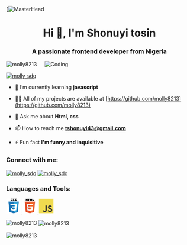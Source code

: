 [![MasterHead](https://1.bp.blogspot.com/-7A4WynwLsMw/XbBpCXG8fHI/AAAAAAAAMt4/uOa1bpLskYgrwGbllhSu2SDj_Mig8SXJQCLcBGAsYHQ/s1600/2000_600px.gif)
<h1 align="center">Hi 👋, I'm Shonuyi tosin</h1>
<h3 align="center">A passionate frontend developer from Nigeria</h3>
 <img align="right" alt="Coding" width="400" src="https://cdn.dribbble.com/users/1162077/screenshots/3848914/programmer.gif" alt="">

<p align="left"> <img src="https://komarev.com/ghpvc/?username=molly8213&label=Profile%20views&color=0e75b6&style=flat" alt="molly8213" /> </p>

<p align="left"> <a href="https://twitter.com/molly_sdq" target="blank"><img src="https://img.shields.io/twitter/follow/molly_sdq?logo=twitter&style=for-the-badge" alt="molly_sdq" /></a> </p>

- 🌱 I’m currently learning **javascript**

- 👨‍💻 All of my projects are available at [https://github.com/molly8213](https://github.com/molly8213)

- 💬 Ask me about **Html, css**

- 📫 How to reach me **tshonuyi43@gmail.com**

- ⚡ Fun fact **I'm funny and inquisitive**

<h3 align="left">Connect with me:</h3>
<p align="left">
<a href="https://twitter.com/molly_sdq" target="blank"><img align="center" src="https://raw.githubusercontent.com/rahuldkjain/github-profile-readme-generator/master/src/images/icons/Social/twitter.svg" alt="molly_sdq" height="30" width="40" /></a>
<a href="https://instagram.com/molly_sdq" target="blank"><img align="center" src="https://raw.githubusercontent.com/rahuldkjain/github-profile-readme-generator/master/src/images/icons/Social/instagram.svg" alt="molly_sdq" height="30" width="40" /></a>
</p>

<h3 align="left">Languages and Tools:</h3>
<p align="left"> <a href="https://www.w3schools.com/css/" target="_blank" rel="noreferrer"> <img src="https://raw.githubusercontent.com/devicons/devicon/master/icons/css3/css3-original-wordmark.svg" alt="css3" width="40" height="40"/> </a> <a href="https://www.w3.org/html/" target="_blank" rel="noreferrer"> <img src="https://raw.githubusercontent.com/devicons/devicon/master/icons/html5/html5-original-wordmark.svg" alt="html5" width="40" height="40"/> </a> <a href="https://developer.mozilla.org/en-US/docs/Web/JavaScript" target="_blank" rel="noreferrer"> <img src="https://raw.githubusercontent.com/devicons/devicon/master/icons/javascript/javascript-original.svg" alt="javascript" width="40" height="40"/> </a> </p>

<p><img align="left" src="https://github-readme-stats.vercel.app/api/top-langs?username=molly8213&show_icons=true&locale=en&layout=compact" alt="molly8213" /></p>

<p>&nbsp;<img align="center" src="https://github-readme-stats.vercel.app/api?username=molly8213&show_icons=true&locale=en" alt="molly8213" /></p>

<p><img align="center" src="https://github-readme-streak-stats.herokuapp.com/?user=molly8213&" alt="molly8213" /></p>
